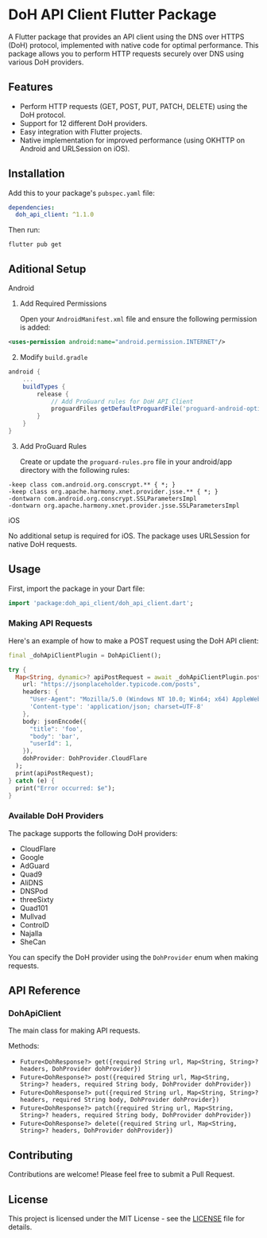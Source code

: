 # DoH API Client Flutter Package

A Flutter package that provides an API client using the DNS over HTTPS (DoH) protocol, implemented with native code for optimal performance. This package allows you to perform HTTP requests securely over DNS using various DoH providers.

## Features

- Perform HTTP requests (GET, POST, PUT, PATCH, DELETE) using the DoH protocol.
- Support for 12 different DoH providers.
- Easy integration with Flutter projects.
- Native implementation for improved performance (using OKHTTP on Android and URLSession on iOS).

## Installation

Add this to your package's `pubspec.yaml` file:

```yaml
dependencies:
  doh_api_client: ^1.1.0
```

Then run:

```
flutter pub get
```

## Aditional Setup

Android
1. Add Required Permissions

    Open your `AndroidManifest.xml` file and ensure the following permission is added:

```xml
<uses-permission android:name="android.permission.INTERNET"/>
```

2. Modify `build.gradle`

```gradle
android {
    ...
    buildTypes {
        release {
            // Add ProGuard rules for DoH API Client
            proguardFiles getDefaultProguardFile('proguard-android-optimize.txt'), 'proguard-rules.pro'
        }
    }
}
```

3. Add ProGuard Rules

    Create or update the `proguard-rules.pro` file in your android/app directory with the following rules:

```
-keep class com.android.org.conscrypt.** { *; }
-keep class org.apache.harmony.xnet.provider.jsse.** { *; }
-dontwarn com.android.org.conscrypt.SSLParametersImpl
-dontwarn org.apache.harmony.xnet.provider.jsse.SSLParametersImpl
```

iOS

No additional setup is required for iOS. The package uses URLSession for native DoH requests.

## Usage

First, import the package in your Dart file:

```dart
import 'package:doh_api_client/doh_api_client.dart';
```

### Making API Requests

Here's an example of how to make a POST request using the DoH API client:

```dart
final _dohApiClientPlugin = DohApiClient();

try {
  Map<String, dynamic>? apiPostRequest = await _dohApiClientPlugin.post(
    url: "https://jsonplaceholder.typicode.com/posts",
    headers: {
      "User-Agent": "Mozilla/5.0 (Windows NT 10.0; Win64; x64) AppleWebKit/537.36 (KHTML, like Gecko) Chrome/129.0.0.0 Safari/537.36",
      'Content-type': 'application/json; charset=UTF-8'
    },
    body: jsonEncode({
      "title": 'foo',
      "body": 'bar',
      "userId": 1,
    }),
    dohProvider: DohProvider.CloudFlare
  );
  print(apiPostRequest);
} catch (e) {
  print("Error occurred: $e");
}
```

### Available DoH Providers

The package supports the following DoH providers:

- CloudFlare
- Google
- AdGuard
- Quad9
- AliDNS
- DNSPod
- threeSixty
- Quad101
- Mullvad
- ControlD
- Najalla
- SheCan

You can specify the DoH provider using the `DohProvider` enum when making requests.

## API Reference

### DohApiClient

The main class for making API requests.

Methods:

- `Future<DohResponse?> get({required String url, Map<String, String>? headers, DohProvider dohProvider})`
- `Future<DohResponse?> post({required String url, Map<String, String>? headers, required String body, DohProvider dohProvider})`
- `Future<DohResponse?> put({required String url, Map<String, String>? headers, required String body, DohProvider dohProvider})`
- `Future<DohResponse?> patch({required String url, Map<String, String>? headers, required String body, DohProvider dohProvider})`
- `Future<DohResponse?> delete({required String url, Map<String, String>? headers, DohProvider dohProvider})`

## Contributing

Contributions are welcome! Please feel free to submit a Pull Request.

## License

This project is licensed under the MIT License - see the [LICENSE](https://github.com/ShalmonAnandas/doh_api_client/blob/main/LICENSE) file for details.